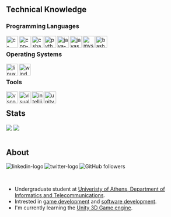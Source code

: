 ## Technical Knowledge

### Programming Languages

<img align="left" alt="c-logo" height="32" width="32" src="https://cdn.jsdelivr.net/gh/devicons/devicon/icons/c/c-original.svg"/>
<img align="left" alt="cpp-logo" height="32" width="32" src="https://cdn.jsdelivr.net/gh/devicons/devicon/icons/cplusplus/cplusplus-original.svg"/>
<img align="left" alt="csharp-logo" height="32" width="32" src="https://cdn.jsdelivr.net/gh/devicons/devicon/icons/csharp/csharp-original.svg"/>
<img align="left" alt="python-logo" height="32" width="32" src="https://cdn.jsdelivr.net/gh/devicons/devicon/icons/python/python-original.svg"/>
<img align="left" alt="java-logo" height="32" width="32" src="https://cdn.jsdelivr.net/gh/devicons/devicon/icons/java/java-original.svg"/>
<img align="left" alt="javasrcipt-logo" height="32" width="32" src="https://cdn.jsdelivr.net/gh/devicons/devicon/icons/javascript/javascript-original.svg"/>
<img align="left" alt="mysql-logo" height="32" width="32" src="https://cdn.jsdelivr.net/gh/devicons/devicon/icons/mysql/mysql-original.svg"/>
<img align="left" alt="bash-logo" height="32" width="32" src="https://cdn.jsdelivr.net/gh/devicons/devicon/icons/bash/bash-original.svg"/>

<br/>

### Operating Systems

<img align="left" alt="linux-logo" height="32" width="32" src="https://cdn.jsdelivr.net/gh/devicons/devicon/icons/linux/linux-original.svg"/>
<img align="left" alt="windows-logo" height="32" width="32" src="https://cdn.jsdelivr.net/gh/devicons/devicon/icons/windows8/windows8-original.svg"/>

<br/>

### Tools

<img align="left" alt="vscode-logo" height="32" width="32" src="https://cdn.jsdelivr.net/gh/devicons/devicon/icons/vscode/vscode-original.svg"/>
<img align="left" alt="visual-studio-logo" height="32" width="32" src="https://cdn.jsdelivr.net/gh/devicons/devicon/icons/visualstudio/visualstudio-plain.svg"/>
<img align="left" alt="intellij-logo" height="32" width="32" src="https://cdn.jsdelivr.net/gh/devicons/devicon/icons/intellij/intellij-original.svg"/>
<img align="left" alt="unity-logo" height="32" width="32" src="https://cdn.jsdelivr.net/gh/devicons/devicon/icons/unity/unity-original.svg"/>

<br/>

## Stats

<div>
  <img align="center" src="https://github-readme-stats.vercel.app/api/top-langs/?username=ThodBaniokos&exclude_repo=github-readme-stats&theme=dracula&count_private=true" />
  <img align="center" src="https://github-readme-stats.vercel.app/api?username=ThodBaniokos&exclude_repo=github-readme-stats&theme=dracula&count_private=true" />
</div>

<br/>

## About

<div>
  <a target="_blank" href="https://www.linkedin.com/in/th-baniokos/">
    <img align="left" alt="linkedin-logo" src="https://img.shields.io/badge/LinkedIn-0077B5?style=for-the-badge&logo=linkedin&logoColor=white"/>
  </a>

  <a target="_blank" href="https://twitter.com/TBaniokos">
    <img align="left" alt="twitter-logo" src="https://img.shields.io/badge/Twitter-1DA1F2?style=for-the-badge&logo=twitter&logoColor=white"/>
  </a>
  
  ![GitHub followers](https://img.shields.io/github/followers/ThodBaniokos?style=for-the-badge&logo=github)
 
</div>

<br/>

- Undergraduate student at <a href="https://www.di.uoa.gr/en">Univeristy of Athens, Department of Informatics and Telecommunications</a>.
- Intrested in <a href="https://en.wikipedia.org/wiki/Video_game_development">game development</a> and <a href="https://en.wikipedia.org/wiki/Software_development">software development</a>.
- I'm currently learning the <a href="https://unity.com/">Unity 3D Game engine</a>.

<!--
**ThodBaniokos/ThodBaniokos** is a ✨ _special_ ✨ repository because its `README.md` (this file) appears on your GitHub profile.

Here are some ideas to get you started:

- 🔭 I’m currently working on ...
- 🌱 I’m currently learning ...
- 👯 I’m looking to collaborate on ...
- 🤔 I’m looking for help with ...
- 💬 Ask me about ...
- 📫 How to reach me: ...
- 😄 Pronouns: ...
- ⚡ Fun fact: ...
-->
